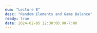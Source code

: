 ```yaml
---
num: "Lecture 8"
desc: "Random Elements and Game Balance"
ready: true
date: 2024-02-05 12:30:00.00-7:00
---
```


